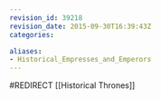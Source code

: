 ```yaml
---
revision_id: 39218
revision_date: 2015-09-30T16:39:43Z
categories:

aliases:
- Historical_Empresses_and_Emperors
---
```


#REDIRECT [[Historical Thrones]]
